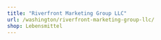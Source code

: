 ```yaml
---
title: "Riverfront Marketing Group LLC"
url: /washington/riverfront-marketing-group-llc/
shop: Lebensmittel
---
```

